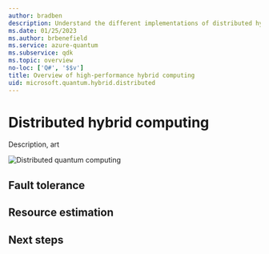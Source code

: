 ```yaml
---
author: bradben
description: Understand the different implementations of distributed hybrid quantum computing.
ms.date: 01/25/2023
ms.author: brbenefield
ms.service: azure-quantum
ms.subservice: qdk
ms.topic: overview
no-loc: ['Q#', '$$v']
title: Overview of high-performance hybrid computing
uid: microsoft.quantum.hybrid.distributed
---
```


# Distributed hybrid computing

Description, art

![Distributed quantum computing](~/media/hybrid/distributed.png)

## Fault tolerance

## Resource estimation

## Next steps



